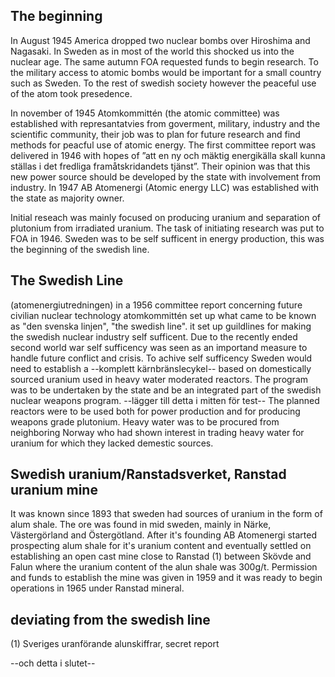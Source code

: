 ## The beginning
In August 1945 America dropped two nuclear bombs over Hiroshima and Nagasaki. In Sweden as in most of the world this shocked us into the nuclear age. The same autumn FOA requested funds to begin research. To the military access to atomic bombs would be important for a small country such as Sweden. To the rest of swedish society however the peaceful use of the atom took presedence.

In november of 1945 Atomkommittén (the atomic committee) was established with represantatvies from goverment, military, industry and the scientific community, their job was to plan for future research and find methods for peacful use of atomic energy. The first committee report was delivered in 1946 with hopes of ”att en ny och mäktig energikälla skall kunna ställas i det fredliga framåtskridandets tjänst”. Their opinion was that this new power source should be developed by the state with involvement from industry. In 1947 AB Atomenergi (Atomic energy LLC) was established with the state as majority owner.

Initial reseach was mainly focused on producing uranium and separation of plutonium from irradiated uranium. The task of initiating research was put to FOA in 1946. Sweden was to be self sufficent in energy production, this was the beginning of the swedish line.

## The Swedish Line
(atomenergiutredningen)
in a 1956 committee report concerning future civilian nuclear technology atomkommittén set up what came to be known as "den svenska linjen", "the swedish line". it set up guildlines for making the swedish nuclear industry self sufficent. Due to the recently ended second world war self sufficency was seen as an importand measure to handle future conflict and crisis. To achive self sufficency Sweden would need to establish a --komplett kärnbränslecykel-- based on domestically sourced uranium used in heavy water moderated reactors. The program was to be undertaken by the state and be an integrated part of the swedish nuclear weapons program. --lägger till detta i mitten för test-- The planned reactors were to be used both for power production and for producing weapons grade plutonium. Heavy water was to be procured from neighboring Norway who had shown interest in trading heavy water for uranium for which they lacked demestic sources.

## Swedish uranium/Ranstadsverket, Ranstad uranium mine
It was known since 1893 that sweden had sources of uranium in the form of alum shale. The ore was found in mid sweden, mainly in Närke, Västergörland and Östergötland. After it's founding AB Atomenergi started prospecting alum shale for it's uranium content and eventually settled on establishing an open cast mine close to Ranstad (1) between Skövde and Falun where the uranium content of the alun shale was 300g/t. Permission and funds to establish the mine was given in 1959 and it was ready to begin operations in 1965 under Ranstad mineral.


## deviating from the swedish line

(1) Sveriges uranförande alunskiffrar, secret report

--och detta i slutet--

